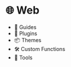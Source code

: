 :globe_with_meridians: Web
=========
+ :open_book: Guides
+ :electric_plug: Plugins
+ :package:	Themes
+ :hammer_and_wrench: Custom Functions
+ :toolbox: Tools
